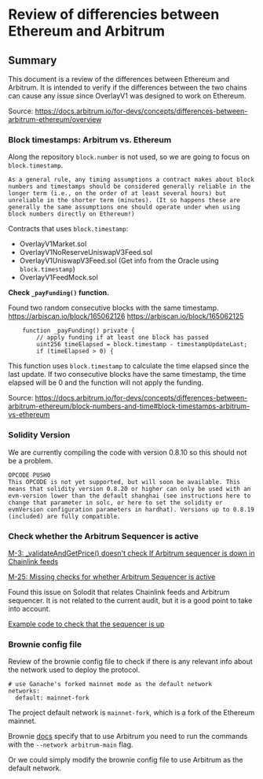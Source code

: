 # Review of differencies between Ethereum and Arbitrum

## Summary

This document is a review of the differences between Ethereum and Arbitrum. It is intended to verify if the differences between the two chains can cause any issue since OverlayV1 was designed to work on Ethereum.

Source: https://docs.arbitrum.io/for-devs/concepts/differences-between-arbitrum-ethereum/overview

### Block timestamps: Arbitrum vs. Ethereum

Along the repository `block.number` is not used, so we are going to focus on `block.timestamp`.

    As a general rule, any timing assumptions a contract makes about block numbers and timestamps should be considered generally reliable in the longer term (i.e., on the order of at least several hours) but unreliable in the shorter term (minutes). (It so happens these are generally the same assumptions one should operate under when using block numbers directly on Ethereum!)

Contracts that uses `block.timestamp`:
- OverlayV1Market.sol
- OverlayV1NoReserveUniswapV3Feed.sol
- OverlayV1UniswapV3Feed.sol (Get info from the Oracle using `block.timestamp`)
- OverlayV1FeedMock.sol

__Check `_payFunding()` function.__

Found two random consecutive blocks with the same timestamp. 
https://arbiscan.io/block/165062126
https://arbiscan.io/block/165062125

```solidity
    function _payFunding() private {
        // apply funding if at least one block has passed
        uint256 timeElapsed = block.timestamp - timestampUpdateLast;
        if (timeElapsed > 0) {
```

This function uses `block.timestamp` to calculate the time elapsed since the last update. If two consecutive blocks have the same timestamp, the time elapsed will be 0 and the function will not apply the funding.

Source: https://docs.arbitrum.io/for-devs/concepts/differences-between-arbitrum-ethereum/block-numbers-and-time#block-timestamps-arbitrum-vs-ethereum

### Solidity Version

We are currently compiling the code with version 0.8.10 so this should not be a problem.

    OPCODE PUSH0
    This OPCODE is not yet supported, but will soon be available. This means that solidity version 0.8.20 or higher can only be used with an evm-version lower than the default shanghai (see instructions here to change that parameter in solc, or here to set the solidity or evmVersion configuration parameters in hardhat). Versions up to 0.8.19 (included) are fully compatible.

### Check whether the Arbitrum Sequencer is active

[M-3: _validateAndGetPrice() doesn't check If Arbitrum sequencer is down in Chainlink feeds](https://solodit.xyz/issues/m-3-_validateandgetprice-doesnt-check-if-arbitrum-sequencer-is-down-in-chainlink-feeds-sherlock-bond-protocol-update-git)

[M-25: Missing checks for whether Arbitrum Sequencer is active](https://solodit.xyz/issues/m-25-missing-checks-for-whether-arbitrum-sequencer-is-active-sherlock-none-gmx-git)

Found this issue on Solodit that relates Chainlink feeds and Arbitrum sequencer. It is not related to the current audit, but it is a good point to take into account.

[Example code to check that the sequencer is up](https://docs.chain.link/data-feeds/l2-sequencer-feeds#example-code)

### Brownie config file

Review of the brownie config file to check if there is any relevant info about the network used to deploy the protocol.

```
# use Ganache's forked mainnet mode as the default network
networks:
  default: mainnet-fork
```
The project default network is `mainnet-fork`, which is a fork of the Ethereum mainnet.


Brownie [docs](https://eth-brownie.readthedocs.io/en/stable/config.html#networks) specify that to use Arbitrum you need to run the commands with the `--network arbitrum-main` flag.

Or we could simply modify the brownie config file to use Arbitrum as the default network.
